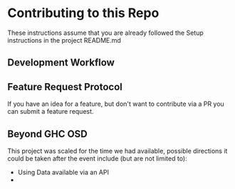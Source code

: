 # Contributing to this Repo

These instructions assume that you are already followed the Setup instructions in the project README.md


## Development Workflow




## Feature Request Protocol

If you have an idea for a feature, but don't want to contribute via a PR you can submit a feature request.


## Beyond GHC OSD

This project was scaled for the time we had available, possible directions it could be taken after the event include (but are not limited to):
- Using Data available via an API
-
